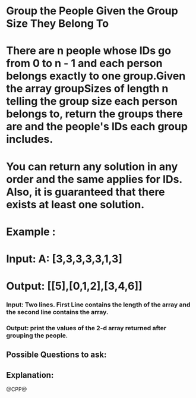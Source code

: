  #  Group the People Given the Group Size They Belong To
 # There are n people whose IDs go from 0 to n - 1 and each person belongs exactly to one group.Given the array groupSizes of length n telling the group size each person belongs to, return the groups there are and the people's IDs each group includes.
# You can return any solution in any order and the same applies for IDs. Also, it is guaranteed that there exists at least one solution. 

# Example :
# Input: A: [3,3,3,3,3,1,3]
# Output: [[5],[0,1,2],[3,4,6]]
### Input: Two lines. First Line contains the length of the array and the second line contains the array.
### Output: print the values of the 2-d array returned after grouping the people.

## Possible Questions to ask:

## Explanation:

@CPP@
